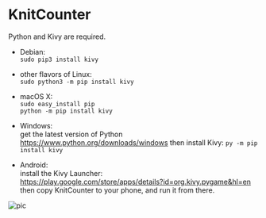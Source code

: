 # KnitCounter

Python and Kivy are required.

- Debian:  
    `sudo pip3 install kivy`  

- other flavors of Linux:  
    `sudo python3 -m pip install kivy`  

- macOS X:  
    `sudo easy_install pip`  
    `python -m pip install kivy`  

- Windows:  
get the latest version of Python  
https://www.python.org/downloads/windows
then install Kivy:
    `py -m pip install kivy`  

- Android:  
install the Kivy Launcher:  
https://play.google.com/store/apps/details?id=org.kivy.pygame&hl=en
then copy KnitCounter to your phone, and run it from there.  

![pic](https://pbs-h2.twimg.com/media/C-3M6DAXoAA3gkk.png)
